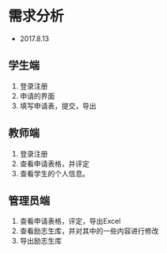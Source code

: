 # 需求分析
- 2017.8.13
## 学生端
1. 登录注册
1. 申请的界面
1. 填写申请表，提交，导出

## 教师端
1. 登录注册
1. 查看申请表格，并评定
1. 查看学生的个人信息。

## 管理员端
1. 查看申请表格，评定，导出Excel
1. 查看励志生库，并对其中的一些内容进行修改
1. 导出励志生库

